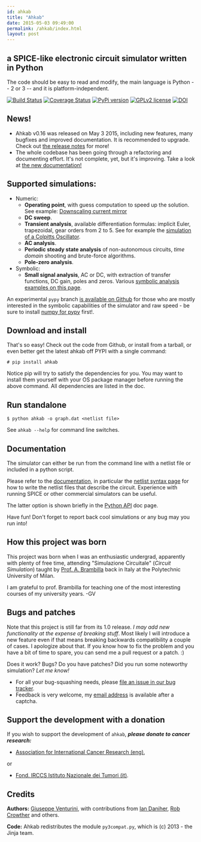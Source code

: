 ```yaml
---
id: ahkab
title: "Ahkab"
date: 2015-05-03 09:49:00
permalink: /ahkab/index.html
layout: post
---
```


a SPICE-like electronic circuit simulator written in Python 
-----------------------------------------------------------

The code should be easy to read and modify, the main language is Python -- 2 or 3 -- and it is platform-independent.

[![Build Status](https://travis-ci.org/ahkab/ahkab.png?branch=master)](https://travis-ci.org/ahkab/ahkab) [![Coverage Status](https://coveralls.io/repos/ahkab/ahkab/badge.png?branch=master)](https://coveralls.io/r/ahkab/ahkab?branch=master) [![PyPi version](http://img.shields.io/badge/version-0.16-brightgreen.png)](https://pypi.python.org/pypi/ahkab/) [![GPLv2 license](http://img.shields.io/badge/license-GPL%20v2-brightgreen.png)](https://raw.githubusercontent.com/ahkab/ahkab/master/LICENSE)
[![DOI](https://zenodo.org/badge/doi/10.5281/zenodo.17404.svg)](http://dx.doi.org/10.5281/zenodo.17404)

## News!

-   Ahkab v0.16 was released on May 3 2015, including new features, many
    bugfixes and improved documentation. It is recommended to upgrade. Check out
    [the release notes](https://github.com/ahkab/ahkab/releases/tag/v0.16) for
    more!
-   The whole codebase has been going through a refactoring and
    documenting effort. It's not complete, yet, but it's improving. Take
    a look at [the new documentation!](http://ahkab.readthedocs.org/)

## Supported simulations:

-   Numeric:
    -   **Operating point**, with guess computation to speed up the
        solution. See example: [Downscaling current
        mirror](http://ahkab.readthedocs.org/en/latest/examples/OP_simulation.html)
    -   **DC sweep**.
    -   **Transient analysis**, available differentiation formulas:
        implicit Euler, trapezoidal, gear orders from 2 to 5. See for
        example the [simulation of a Colpitts
        Oscillator](http://ahkab.readthedocs.org/en/latest/examples/Transient-Example.html).
    -   **AC analysis**.
    -   **Periodic steady state analysis** of non-autonomous circuits,
        *time* *domain* shooting and brute-force algorithms.
    -   **Pole-zero analysis**.
-   Symbolic:
    -   **Small signal analysis**, AC or DC, with extraction of transfer
        functions, DC gain, poles and zeros. Various [symbolic analysis
        examples on this
        page](http://ahkab.readthedocs.org/en/latest/examples/Symbolic-simulation.html).

An experimental `pypy` branch [is available on
Github](https://github.com/ahkab/ahkab/tree/pypy_symbolic) for those who are
mostly interested in the symbolic capabilities of the simulator and raw speed - be sure to install
[numpy for pypy](https://bitbucket.org/pypy/numpy) first!.

## Download and install

That's so easy! Check out the code from Github, or install from a
tarball, or even better get the latest ahkab off PYPI with a single command:

    # pip install ahkab

Notice pip will try to satisfy the dependencies for you. You may want to
install them yourself with your OS package manager before running the
above command. All dependencies are listed in the doc.

## Run standalone

    $ python ahkab -o graph.dat <netlist file>

See `ahkab --help` for command line switches.

## Documentation

The simulator can either be run from the command line with a netlist
file or included in a python script.

Please refer to the
[documentation](http://ahkab.readthedocs.org/), in particular the
[netlist syntax
page](http://ahkab.readthedocs.org/en/latest/help/Netlist-Syntax.html)
for how to write the netlist files that describe the circuit. Experience
with running SPICE or other commercial simulators can be useful.

The latter option is shown briefly in the [Python
API](http://ahkab.readthedocs.org/en/latest/examples/Python_API.html)
doc page.

Have fun! Don't forget to report back cool simulations or any bug may
you run into!

## How this project was born

This project was born when I was an enthusiastic undergrad, apparently
with plenty of free time, attending "Simulazione Circuitale" (*Circuit
Simulation*) taught by [Prof. A.
Brambilla](http://brambilla.dei.polimi.it/) back in Italy at the
Polytechnic University of Milan.

I am grateful to prof. Brambilla for teaching one of the most
interesting courses of my university years. -GV

## Bugs and patches

Note that this project is still far from its 1.0 release. *I may add new
functionality at the expense of breaking stuff*. Most likely I will introduce a
new feature even if that means breaking backwards compatibility a couple of
cases. I apologize about that. 
If you know how to fix the problem and you have a bit of time to spare, you can
send me a pull request or a patch. :)

Does it work? Bugs? Do you have patches? Did you run some noteworthy
simulation? *Let me know!*

- For all your bug-squashing needs, please [file an issue in our bug
  tracker](https://github.com/ahkab/ahkab/issues).
- Feedback is very welcome, my [email address](http://tinymailto.com/5310) is
  available after a captcha.

## Support the development with a donation

If you wish to support the development of `ahkab`, ***please donate to cancer research:***

-   [Association for International Cancer Research (eng)](http://www.aicr.org.uk/donate.aspx),

or

-   [Fond. IRCCS Istituto Nazionale dei Tumori (it)](http://www.istitutotumori.mi.it/modules.php?name=Content&pa=showpage&pid=24).

## Credits

**Authors:** [Giuseppe Venturini](https://github.com/ggventurini), with
contributions from [Ian Daniher](https://github.com/itdaniher), [Rob
Crowther](https://github.com/weilawei) and others.

**Code:** Ahkab redistributes the module `py3compat.py`, which is (c) 2013 - the
Jinja team.

